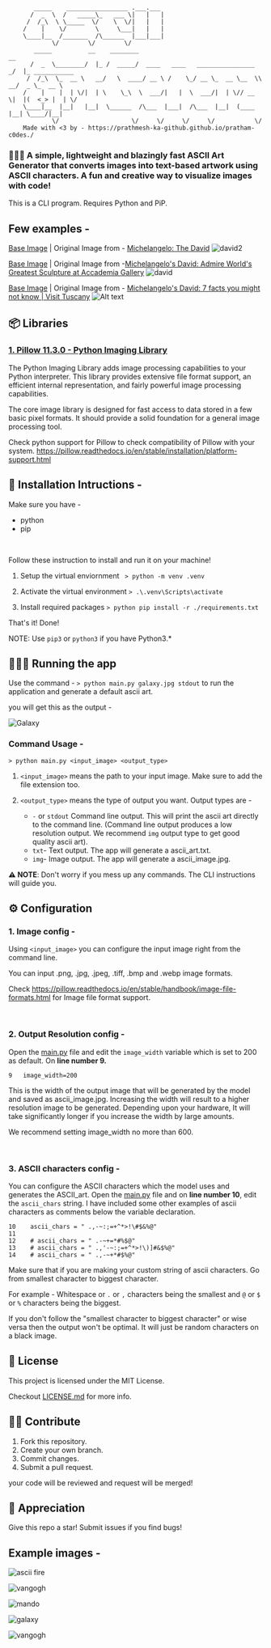 ```
       _____    _________________ .___.___                                              
      /  _  \  /   _____\_   ___ \|   |   |                                             
     /  /_\  \ \_____  \/    \  \/|   |   |                                             
    /    |    \/        \     \___|   |   |                                             
    \____|__  /_______  /\______  |___|___|                                             
            \/        \/        \/                                                      
       _____          __    ________                                   __               
      /  _  \________/  |_ /  _____/  ____   ____   ________________ _/  |_ ___________ 
     /  /_\  \_  __ \   __/   \  ____/ __ \ /    \_/ __ \_  __ \__  \\   __/  _ \_  __ \
    /    |    |  | \/|  | \    \_\  \  ___/|   |  \  ___/|  | \// __ \|  |(  <_> |  | \/
    \____|__  |__|   |__|  \______  /\___  |___|  /\___  |__|  (____  |__| \____/|__|   
            \/                    \/     \/     \/     \/           \/                  
    Made with <3 by - https://prathmesh-ka-github.github.io/pratham-c0des./

```               

### 👩🏻‍💻 A simple, lightweight and blazingly fast ASCII Art Generator that converts images into text-based artwork using ASCII characters. A fun and creative way to visualize images with code!

This is a CLI program. Requires Python and PiP.

## Few examples -

[Base Image](https://github.com/prathmesh-ka-github/ASCII-ArtGenerator/blob/main/david2.jpeg) | Original Image from - [Michelangelo: The David](http://www.christheguide.com/2012/04/michelangelo-david.html)
![david2](ascii_david2.jpg)

[Base Image](https://github.com/prathmesh-ka-github/ASCII-ArtGenerator/blob/main/david.jpeg) | Original Image from -[Michelangelo's David: Admire World's Greatest Sculpture at Accademia Gallery](https://www.accademia.org/explore-museum/artworks/michelangelos-david/)
![david](ascii_david.jpg)

[Base Image](https://github.com/prathmesh-ka-github/ASCII-ArtGenerator/blob/main/david3.jpeg) | Original Image from - [Michelangelo's David: 7 facts you might not know | Visit Tuscany](https://www.visittuscany.com/en/ideas/michelangelos-david-some-facts-you-might-not-know/)
![Alt text](ascii_david3.jpg)

## 📦 Libraries 

### [1. Pillow 11.3.0 - Python Imaging Library](https://pillow.readthedocs.io/en/stable/)

The Python Imaging Library adds image processing capabilities to your Python interpreter. This library provides extensive file format support, an efficient internal representation, and fairly powerful image processing capabilities.

The core image library is designed for fast access to data stored in a few basic pixel formats. It should provide a solid foundation for a general image processing tool.

Check python support for Pillow to check compatibility of Pillow with your system. https://pillow.readthedocs.io/en/stable/installation/platform-support.html

## 📄 Installation Intructions -

Make sure you have - 
- python
- pip

<br>

Follow these instruction to install and run it on your machine!

1. Setup the virtual enviornment ``` > python -m venv .venv```

1. Activate the virtual environment ```> .\.venv\Scripts\activate```

1. Install required packages ```> python pip install -r ./requirements.txt ```

That's it! Done!

NOTE:  Use ```pip3``` or ```python3``` if you have Python3.*

## 🏃🏻‍♂️ Running the app

Use the command - ```> python main.py galaxy.jpg stdout``` to run the application and generate a default ascii art.

you will get this as the output -

![Galaxy](image.png)

### Command Usage -
```> python main.py <input_image> <output_type>```

1. ```<input_image>``` means the path to your input image. Make sure to add the file extension too.

1. ```<output_type>``` means the type of output you want. Output types are -
    - ```-``` or ```stdout``` Command line output. This will print the ascii art directly to the command line. (Command line output produces a low resolution output. We recommend ```img``` output type to get good quality ascii art).
    - ```txt```- Text output. The app will generate a ascii_art.txt.
    - ```img```- Image output. The app will generate a ascii_image.jpg.

<b>⚠ NOTE</b>: Don't worry if you mess up any commands. The CLI instructions will guide you.

## ⚙ Configuration

### 1. Image config -

Using ```<input_image>``` you can configure the input image right from the command line.

You can input .png, .jpg, .jpeg, .tiff, .bmp and .webp image formats.

Check https://pillow.readthedocs.io/en/stable/handbook/image-file-formats.html for Image file format support.

<br>

### 2. Output Resolution config -

Open the [main.py](https://github.com/prathmesh-ka-github/ASCII-ArtGenerator/blob/main/main.py) file and edit the ```image_width``` variable which is set to 200 as default. On **line number 9.**

```
9   image_width=200
```

This is the width of the output image that will be generated by the model and saved as ascii_image.jpg. Increasing the width will result to a higher resolution image to be generated. Depending upon your hardware, It will take significantly longer if you increase the width by large amounts.

We recommend setting image_width no more than 600.

<br>

### 3. ASCII characters config -

You can configure the ASCII characters which the model uses and generates the ASCII_art. Open the [main.py](https://github.com/prathmesh-ka-github/ASCII-ArtGenerator/blob/main/main.py) file and on **line number 10**, edit the ```ascii_chars``` string. I have included some other examples of ascii characters as comments below the variable declaration.

```
10    ascii_chars = " .,-~:;=+^*>!\#$&%@"
11
12    # ascii_chars = " .-~+=*#%$@"
13    # ascii_chars = " .,'-~:;=+^*>!\)]#&$%@"
14    # ascii_chars = " .,-~+*#$%@"
```

Make sure that if you are making your custom string of ascii characters. Go from smallest character to biggest character. 

For example - Whitespace or ```.``` or ```,``` characters being the smallest and ```@``` or ```$``` or ```%``` characters being the biggest. 

If you don't follow the "smallest character to biggest character" or wise versa then the output won't be optimal. It will just be random characters on a black image.

## 📝 License
This project is licensed under the MIT License.

Checkout [LICENSE.md](https://github.com/prathmesh-ka-github/ASCII-ArtGenerator/blob/main/LICENSE) for more info.

## 🤝🏻 Contribute
1. Fork this repository.
1. Create your own branch.
1. Commit changes.
1. Submit a pull request.

your code will be reviewed and request will be merged!

## 💛 Appreciation
Give this repo a star! Submit issues if you find bugs! 

## Example images -
![ascii fire](ascii_fire.jpg)

![vangogh](ascii_eldenring.jpg)

![mando](ascii_mando.jpg)

![galaxy](ascii_galaxy.jpg)

![vangogh](ascii_vangogh.jpg)
